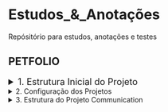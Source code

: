 # Estudos_&_Anotações
Repósitório para estudos, anotações e testes 

## PETFOLIO

<details>
  <summary style="font-size: 18px;">1. Estrutura Inicial do Projeto</summary>
  
  ### Criação de uma solução:
  - Abra o Visual Studio e crie uma nova solução vazia:
  - File > New > Project > Blank Solution
  - Nomeie a solução como Petfolio.
  
  ### Adição dos projetos:
  - **Projeto API (Web API):**
    - Botão direito na solução Petfolio > Add > New Project > ASP.NET Core Web API.
    - Nomeie o projeto como Petfolio.API.
  - **Projeto Communication (para Requests e Responses):**
    - Botão direito na solução Petfolio > Add > New Project > Class Library.
    - Nomeie o projeto como Petfolio.Communication.
  - **Projeto Application (para a regra de negócios):**
    - Botão direito na solução Petfolio > Add > New Project > Class Library.
    - Nomeie o projeto como Petfolio.Application.
  </details>

<details>
  <summary>2. Configuração dos Projetos</summary>
  
  ### Definir o projeto API como startup:
  - Botão direito no projeto Petfolio.API > Set as Startup Project.
  
  ### Referências entre os projetos:
  - **Petfolio.API:**
    - Adicione referência para Petfolio.Communication e Petfolio.Application.
  - **Petfolio.Application:**
    - Adicione referência para Petfolio.Communication.
  - **Petfolio.Communication:**
    - Não precisa referenciar nenhum outro projeto.
  
  ### Criar o PetController:
  - Na pasta Controllers do Petfolio.API, crie o arquivo `PetController.cs`.
</details>

<details>
  <summary>3. Estrutura do Projeto Communication</summary>
  
  ### Criar as pastas Requests e Responses
  
  #### Estrutura e arquivos da pasta Request:
  - Crie uma pasta chamada Requests
  - Criar a classe `RequestPetJson.cs`:
    ```csharp
    public class RequestPetJson
    {
        public string Name { get; set; }
        public DateTime Birthday { get; set; }
        public PetType Type { get; set; }
    }
    ```

  #### Estrutura e arquivos da pasta Request:
  - Crie uma pasta chamada Responses
  - Criar a classe ResponseRegisterPetJson:
</details>
